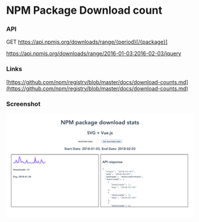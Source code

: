 # NPM Package Download count

### API

GET https://api.npmjs.org/downloads/range/{period}[/{package}]

https://api.npmjs.org/downloads/range/2016-01-03:2016-02-03/jquery

### Links

[https://github.com/npm/registry/blob/master/docs/download-counts.md](https://github.com/npm/registry/blob/master/docs/download-counts.md)


### Screenshot
<img style='width: 600px' src="screenshot.png">